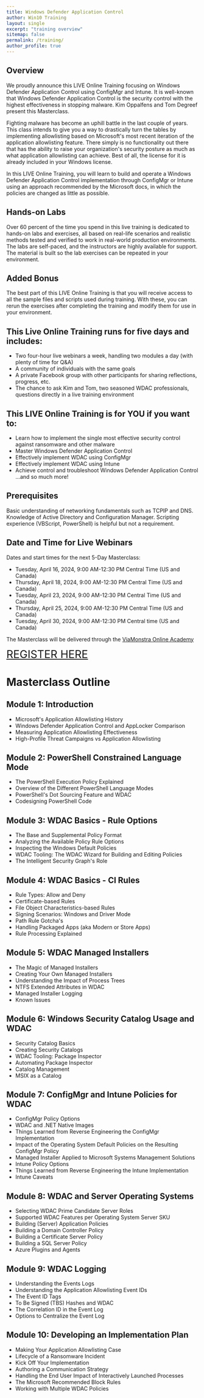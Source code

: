 ```yaml
---
title: Windows Defender Application Control
author: Win10 Training 
layout: single
excerpt: "training overview"
sitemap: false
permalink: /training/
author_profile: true
---
```

## Overview ##
We proudly announce this LIVE Online Training focusing on Windows Defender Application Control using ConfigMgr and Intune.  It is well-known that Windows Defender Application Control is the security control with the highest effectiveness in stopping malware. Kim Oppalfens and Tom Degreef present this Masterclass.

Fighting malware has become an uphill battle in the last couple of years. This class intends to give you a way to drastically turn the tables by implementing allowlisting based on Microsoft's most recent iteration of the application allowlisting feature. There simply is no functionality out there that has the ability to raise your organization's security posture as much as what application allowlisting can achieve. Best of all, the license for it is already included in your Windows license.

In this LIVE Online Training, you will learn to build and operate a Windows Defender Application Control implementation through ConfigMgr or Intune using an approach recommended by the Microsoft docs, in which the policies are changed as little as possible.

## Hands-on Labs ##
Over 60 percent of the time you spend in this live training is dedicated to hands-on labs and exercises, all based on  real-life scenarios and realistic methods tested and verified to work in real-world production environments.  The labs are self-paced, and the instructors are highly available for support. The material is built so the lab exercises can be repeated in your environment.

## Added Bonus ##
The best part of this LIVE Online Training is that you will receive access to all the sample files and scripts used during training.  With these, you can rerun the exercises after completing the training and modify them for use in your environment.


## This Live Online Training runs for five days and includes: ## 

- Two four-hour live webinars a week, handling two modules a day (with plenty of time for Q&A)
- A community of individuals with the same goals
- A private Facebook group with other participants for sharing reflections, progress, etc.
- The chance to ask Kim and Tom, two seasoned WDAC professionals, questions directly in a live training environment

## This LIVE Online Training is for YOU if you want to: ##

- Learn how to implement the single most effective security control against ransomware and other malware
- Master Windows Defender Application Control
- Effectively implement WDAC using ConfigMgr
- Effectively implement WDAC using Intune
- Achieve control and troubleshoot Windows Defender Application Control
...and so much more!

## Prerequisites ##
Basic understanding of networking fundamentals such as TCPIP and DNS. Knowledge of Active Directory and Configuration Manager. Scripting experience (VBScript, PowerShell) is helpful but not a requirement.

## Date and Time for Live Webinars ##

Dates and start times for the next 5-Day Masterclass:

- Tuesday, April 16, 2024, 9:00 AM-12:30 PM Central Time (US and Canada)
- Thursday, April 18, 2024, 9:00 AM-12:30 PM Central Time (US and Canada)
- Tuesday, April 23, 2024, 9:00 AM-12:30 PM Central Time (US and Canada)
- Thursday, April 25, 2024, 9:00 AM-12:30 PM Central Time (US and Canada)
- Tuesday, April 30, 2024, 9:00 AM-12:30 PM Central time (US and Canada)

The Masterclass will be delivered through the [ViaMonstra Online Academy](https://academy.viamonstra.com/courses/mastering-windows-defender-application-control)

<span style="font-size:2em;text-align:center;">[REGISTER HERE](https://academy.viamonstra.com/order?ct=5a7fcf5d-8ed5-4b6a-b6c3-edeb94d680df)</span>

# Masterclass Outline # 
## Module 1: Introduction ##

* Microsoft's Application Allowlisting History
* Windows Defender Application Control and AppLocker Comparison
* Measuring Application Allowlisting Effectiveness
* High-Profile Threat Campaigns vs Application Allowlisting


## Module 2: PowerShell Constrained Language Mode ##

* The PowerShell Execution Policy Explained
* Overview of the Different PowerShell Language Modes
* PowerShell's Dot Sourcing Feature and WDAC
* Codesigning PowerShell Code

## Module 3: WDAC Basics - Rule Options ##

* The Base and Supplemental Policy Format
* Analyzing the Available Policy Rule Options
* Inspecting the Windows Default Policies
* WDAC Tooling: The WDAC Wizard for Building and Editing Policies
* The Intelligent Security Graph's Role

## Module 4: WDAC Basics - CI Rules ##

* Rule Types: Allow and Deny
* Certificate-based Rules
* File Object Characteristics-based Rules
* Signing Scenarios: Windows and Driver Mode
* Path Rule Gotcha's
* Handling Packaged Apps (aka Modern or Store Apps)
* Rule Processing Explained

## Module 5: WDAC Managed Installers ##

* The Magic of Managed Installers
* Creating Your Own Managed Installers
* Understanding the Impact of Process Trees
* NTFS Extended Attributes in WDAC
* Managed Installer Logging
* Known Issues

## Module 6: Windows Security Catalog Usage and WDAC ##

* Security Catalog Basics
* Creating Security Catalogs
* WDAC Tooling: Package Inspector
* Automating Package Inspector
* Catalog Management
* MSIX as a Catalog


## Module 7: ConfigMgr and Intune Policies for WDAC ##

* ConfigMgr Policy Options
* WDAC and .NET Native Images
* Things Learned from Reverse Engineering the ConfigMgr Implementation
* Impact of the Operating System Default Policies on the Resulting ConfigMgr Policy
* Managed Installer Applied to Microsoft Systems Management Solutions
* Intune Policy Options
* Things Learned from Reverse Engineering the Intune Implementation
* Intune Caveats

## Module 8: WDAC and Server Operating Systems ##

* Selecting WDAC Prime Candidate Server Roles
* Supported WDAC Features per Operating System Server SKU
* Building (Server) Application Policies
* Building a Domain Controller Policy
* Building a Certificate Server Policy
* Building a SQL Server Policy
* Azure Plugins and Agents


## Module 9: WDAC Logging ##

* Understanding the Events Logs
* Understanding the Application Allowlisting Event IDs
* The Event ID Tags
* To Be Signed (TBS) Hashes and WDAC
* The Correlation ID in the Event Log
* Options to Centralize the Event Log

## Module 10: Developing an Implementation Plan ##

* Making Your Application Allowlisting Case
* Lifecycle of a Ransomware Incident
* Kick Off Your Implementation
* Authoring a Communication Strategy
* Handling the End User Impact of Interactively Launched Processes
* The Microsoft Recommended Block Rules
* Working with Multiple WDAC Policies